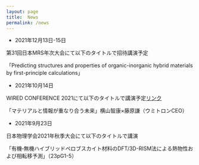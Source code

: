 ```yaml
---
layout: page
title:  News
permalink: /news
---
```


- 2021年12月13日-15日

第31回日本MRS年次大会にて以下のタイトルで招待講演予定

「Predicting structures and properties of organic-inorganic hybrid materials by first-principle calculations」


- 2021年10月14日

WIRED CONFERENCE 2021にて以下のタイトルで講演予定[リンク](https://wired.jp/future-re-generative-2021/)

「マテリアルと情報が重なり合う未来」横山智康×藤原謙（ウミトロンCEO）


- 2021年9月23日

日本物理学会2021年秋季大会にて以下のタイトルで講演

「有機‐無機ハイブリッドペロブスカイト材料のDFT/3D-RISM法による熱物性および相転移予測」（23pG1-5）

